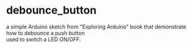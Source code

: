 # debounce_button
a simple Arduino sketch from "Exploring Arduino" book that demonstrate how to debounce a push button  
used to switch a LED ON/OFF.
